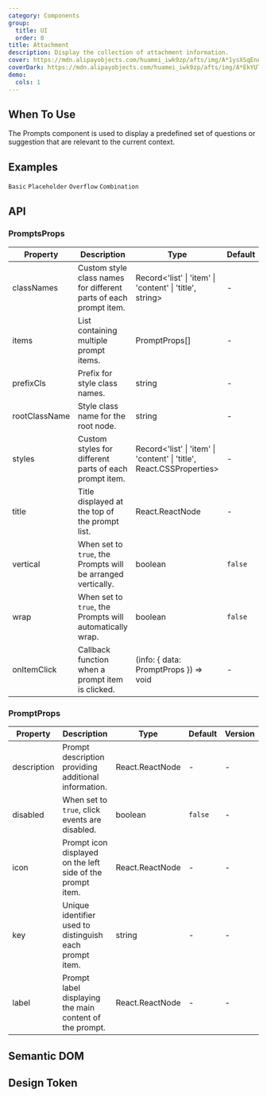 ```yaml
---
category: Components
group:
  title: UI
  order: 0
title: Attachment
description: Display the collection of attachment information.
cover: https://mdn.alipayobjects.com/huamei_iwk9zp/afts/img/A*1ysXSqEnAckAAAAAAAAAAAAADgCCAQ/original
coverDark: https://mdn.alipayobjects.com/huamei_iwk9zp/afts/img/A*EkYUTotf-eYAAAAAAAAAAAAADgCCAQ/original
demo:
  cols: 1
---
```


## When To Use

The Prompts component is used to display a predefined set of questions or suggestion that are relevant to the current context.

## Examples

<!-- prettier-ignore -->
<code src="./demo/basic.tsx">Basic</code>
<code src="./demo/placeholder.tsx">Placeholder</code>
<code src="./demo/overflow.tsx">Overflow</code>
<code src="./demo/with-sender.tsx">Combination</code>

## API

### PromptsProps

| Property | Description | Type | Default | Version |
| --- | --- | --- | --- | --- |
| classNames | Custom style class names for different parts of each prompt item. | Record<'list' \| 'item' \| 'content' \| 'title', string> | - | - |
| items | List containing multiple prompt items. | PromptProps[] | - | - |
| prefixCls | Prefix for style class names. | string | - | - |
| rootClassName | Style class name for the root node. | string | - | - |
| styles | Custom styles for different parts of each prompt item. | Record<'list' \| 'item' \| 'content' \| 'title', React.CSSProperties> | - | - |
| title | Title displayed at the top of the prompt list. | React.ReactNode | - | - |
| vertical | When set to `true`, the Prompts will be arranged vertically. | boolean | `false` | - |
| wrap | When set to `true`, the Prompts will automatically wrap. | boolean | `false` | - |
| onItemClick | Callback function when a prompt item is clicked. | (info: { data: PromptProps }) => void | - | - |

### PromptProps

| Property | Description | Type | Default | Version |
| --- | --- | --- | --- | --- |
| description | Prompt description providing additional information. | React.ReactNode | - | - |
| disabled | When set to `true`, click events are disabled. | boolean | `false` | - |
| icon | Prompt icon displayed on the left side of the prompt item. | React.ReactNode | - | - |
| key | Unique identifier used to distinguish each prompt item. | string | - | - |
| label | Prompt label displaying the main content of the prompt. | React.ReactNode | - | - |

## Semantic DOM

<code src="./demo/_semantic.tsx" simplify="true"></code>

## Design Token

<ComponentTokenTable component="Prompts"></ComponentTokenTable>
